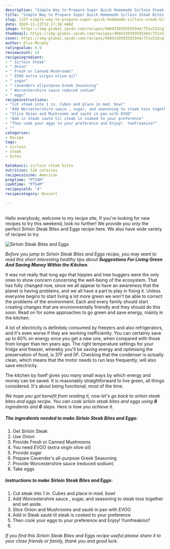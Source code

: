 ```yaml
---
description: "Simple Way to Prepare Super Quick Homemade Sirloin Steak Bites and Eggs"
title: "Simple Way to Prepare Super Quick Homemade Sirloin Steak Bites and Eggs"
slug: 1337-simple-way-to-prepare-super-quick-homemade-sirloin-steak-bites-and-eggs
date: 2020-11-22T12:17:18.448Z
image: https://img-global.cpcdn.com/recipes/4684339393593344/751x532cq70/sirloin-steak-bites-and-eggs-recipe-main-photo.jpg
thumbnail: https://img-global.cpcdn.com/recipes/4684339393593344/751x532cq70/sirloin-steak-bites-and-eggs-recipe-main-photo.jpg
cover: https://img-global.cpcdn.com/recipes/4684339393593344/751x532cq70/sirloin-steak-bites-and-eggs-recipe-main-photo.jpg
author: Elva Murphy
ratingvalue: 4.9
reviewcount: 14
recipeingredient:
- " Sirloin Steak"
- " Onion"
- " Fresh or Canned Mushrooms"
- " EVOO extra virgin olive oil"
- " sugar"
- " Cavenders allpurpose Greek Seasoning"
- " Worcestershire sauce reduced sodium"
- " eggs"
recipeinstructions:
- "Cut steak into 1 in. Cubes and place in med. bowl"
- "Add Worcestershire sauce , sugar, and seasoning to steak toss together and set aside."
- "Slice Onion and Mushrooms and sauté in pan with EVOO"
- "Add in Steak sauté til steak is cooked to your preference"
- "Then cook your eggs to your preference and Enjoy!  Yumfreakino?"
- ""
categories:
- Recipe
tags:
- sirloin
- steak
- bites

katakunci: sirloin steak bites 
nutrition: 128 calories
recipecuisine: American
preptime: "PT34M"
cooktime: "PT54M"
recipeyield: "4"
recipecategory: Dessert

---
```

<br>
Hello everybody, welcome to my recipe site, If you're looking for new recipes to try this weekend, look no further! We provide you only the perfect Sirloin Steak Bites and Eggs recipe here. We also have wide variety of recipes to try.
<br>


![Sirloin Steak Bites and Eggs](https://img-global.cpcdn.com/recipes/4684339393593344/751x532cq70/sirloin-steak-bites-and-eggs-recipe-main-photo.jpg)

<i>Before you jump to Sirloin Steak Bites and Eggs recipe, you may want to read this short interesting healthy tips about 
<strong>Suggestions For Living Green And Saving Money Within the Kitchen</strong>.</i>
</br>

It was not really that long ago that hippies and tree huggers were the only ones to show concern concerning the well-being of the ecosystem. That has fully changed now, since we all appear to have an awareness that the planet is having problems, and we all have a part to play in fixing it. Unless everyone begins to start living a lot more green we won't be able to correct the problems of the environment. Each and every family should start creating changes that are environmentally friendly and they should do this soon. Read on for some approaches to go green and save energy, mainly in the kitchen.

A lot of electricity is definitely consumed by freezers and also refrigerators, and it's even worse if they are working inefficiently. You can certainly save up to 60% on energy once you get a new one, when compared with those from longer than ten years ago. The right temperature settings for your fridge and freezer, whereby you'll be saving energy and optimising the preservation of food, is 37F and 0F. Checking that the condenser is actually clean, which means that the motor needs to run less frequently, will also save electricity.

The kitchen by itself gives you many small ways by which energy and money can be saved. It is reasonably straightforward to live green, all things considered. It's about being functional, most of the time.


<i>We hope you got benefit from reading it, now let's go back to sirloin steak bites and eggs recipe. You can cook sirloin steak bites and eggs using <strong>8</strong> ingredients and <strong>6</strong> steps. Here is how you achieve it.
</i>

##### The ingredients needed to make Sirloin Steak Bites and Eggs:

1. Get  Sirloin Steak
1. Use  Onion
1. Provide  Fresh or Canned Mushrooms
1. You need  EVOO (extra virgin olive oil)
1. Provide  sugar
1. Prepare  Cavender&#39;s all-purpose Greek Seasoning
1. Provide  Worcestershire sauce (reduced sodium)
1. Take  eggs


##### Instructions to make Sirloin Steak Bites and Eggs:

1. Cut steak into 1 in. Cubes and place in med. bowl
1. Add Worcestershire sauce , sugar, and seasoning to steak toss together and set aside.
1. Slice Onion and Mushrooms and sauté in pan with EVOO
1. Add in Steak sauté til steak is cooked to your preference
1. Then cook your eggs to your preference and Enjoy!  Yumfreakino?
1. 


<i>If you find this Sirloin Steak Bites and Eggs recipe useful please share it to your close friends or family, thank you and good luck.</i>
